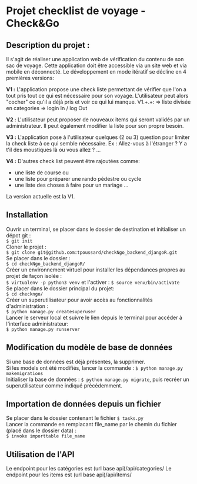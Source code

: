 # Projet checklist de voyage - Check&Go

## Description du projet :
Il s'agit de réaliser une application web de vérification du contenu de son sac de voyage. Cette application doit être accessible via un site web et via mobile en déconnecté. Le développement en mode itératif se décline en 4 premières versions:  

**V1 :** L'application propose une check liste permettant de vérifier que l'on a tout pris tout ce qui est nécessaire pour son voyage. L'utilisateur peut alors "cocher"  ce qu'il a déjà pris et voir ce qui lui manque.
V1.+.+:
=> liste divisée en categories
=> login In / log Out

**V2 :** L'utilisateur peut proposer de nouveaux items qui seront validés par un administrateur. Il peut également modifier la liste pour son propre besoin.

**V3 :** L'application pose à l'utilisateur quelques (2 ou 3) question pour limiter la check liste à ce qui semble nécessaire. Ex : Allez-vous à l'étranger ? Y a t'il des moustiques là ou vous allez ? ...

**V4 :** D'autres check list peuvent être rajoutées comme:
* une liste de course ou
* une liste pour préparer une rando pédestre ou cycle
* une liste des choses à faire pour un mariage ...

La version actuelle est la V1.

## Installation
Ouvrir un terminal, se placer dans le dossier de destination et initialiser un dépot git :  
`$ git init `  
Cloner le projet :  
`$ git clone git@github.com:tpoussard/checkNgo_backend_djangoR.git `  
Se placer dans le dossier :  
`$ cd checkNgo_backend_djangoR/ `  
Créer un environnement virtuel pour installer les dépendances propres au projet de façon isolée :  
`$ virtualenv -p python3 venv`  et l'activer : `$ source venv/bin/activate`  
Se placer dans le dossier principal du projet:  
`$ cd checkngo/`  
Créer un superutilisateur pour avoir accès au fonctionnalités d'administration :  
`$ python manage.py createsuperuser`  
Lancer le serveur local et suivre le lien depuis le terminal pour accéder à l'interface administrateur:  
`$ python manage.py runserver`
## Modification du modèle de base de données
Si une base de données est déjà présentes, la supprimer.  
Si les models ont été modifiés, lancer la commande : `$ python manage.py makemigrations`  
Initialiser la base de données : `$ python manage.py migrate`, puis recréer un superutilisateur comme indiqué précédemment.  
## Importation de données depuis un fichier
Se placer dans le dossier contenant le fichier `$ tasks.py`  
Lancer la commande en remplacant file_name par le chemin du fichier (placé dans le dossier data) :  
`$ invoke importtable file_name`

## Utilisation de l'API
Le endpoint pour les catégories est (url base api)/api/categories/
Le endpoint pour les items est (url base api)/api/items/
